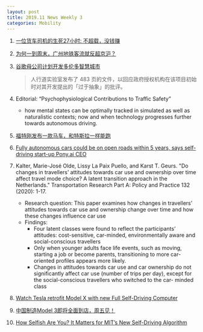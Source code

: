```yaml
---
layout: post
title: 2019.11 News Weekly 3
categories: Mobility
---
```


1. [一位货车司机的生死27小时: 不超载，没钱赚](https://www.huxiu.com/article/326616.html)

2. [为何一到周末，广州地铁客流就反超京沪？](https://www.huxiu.com/article/326635.html)

3. [谷歌母公司计划开发多伦多智慧城市](https://www.jiqizhixin.com/dailies/7329f31c-d5f5-449e-8610-50ce7061f82e)

    > 人行道实验室发布了 483 页的文件，以回应政府授权机构在该项目初始时对其开发提出的「过于抽象」的批评。

4. Editorial: “Psychophysiological Contributions to Traffic Safety”

    - how mental states can be optimally tracked in simulated as well as naturalistic contexts; now and when technology progresses further towards autonomous driving.

5. [福特刚发布一款马车，和特斯拉一样能跑](https://www.huxiu.com/article/326696.html)

6. [Fully autonomous cars could be on open roads within 5 years, says self-driving start-up Pony.ai CEO](https://www.cnbc.com/2019/11/18/fully-autonomous-cars-could-be-on-roads-in-5-years-says-ponyai-ceo.html)

7. Kalter, Marie-José Olde, Lissy La Paix Puello, and Karst T. Geurs. "Do changes in travellers’ attitudes towards car use and ownership over time affect travel mode choice? A latent transition approach in the Netherlands." Transportation Research Part A: Policy and Practice 132 (2020): 1-17.

    - Research question: This paper examines how changes in travellers’ attitudes towards car use and ownership change over time and how these changes influence car use
    - Findings:
        - Four latent classes were found to reflect the participants’ attitudes: cost-sensitive, car-minded, environmentally aware and social-conscious travellers
        - Only when younger adults face life events, such as moving, starting a job or become parents, transitioning to more car-oriented profiles appears more likely. 
        - Changes in attitudes towards car use and car ownership do not significantly affect car use (number of trips per day), except for the social-conscious travellers who switched to the car- minded class

8. [Watch Tesla retrofit Model X with new Full Self-Driving Computer](https://electrek.co/2019/11/19/tesla-retrofit-model-x-full-self-driving-computer-video/)

9. [中国制造Model 3即将全面到店，周五见！](https://weibo.com/ttarticle/p/show?id=2309404440407147675756#_0)

10. [How Selfish Are You? It Matters for MIT’s New Self-Driving Algorithm](https://singularityhub.com/2019/11/19/how-selfish-are-you-it-matters-for-mits-new-self-driving-algorithm/)